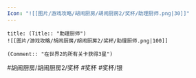 ```yaml
---
Icon: "![[图片/游戏攻略/胡闹厨房/胡闹厨房2/奖杯/助理厨师.png|30]]"
---
```

```ad-common-silver-trophy
title: (Title:: "助理厨师")
![[图片/游戏攻略/胡闹厨房/胡闹厨房2/奖杯/助理厨师.png|100]]

(Comment:: "在世界2的所有关卡获得3星")
```

#胡闹厨房/胡闹厨房2/奖杯 #奖杯 #奖杯/银

